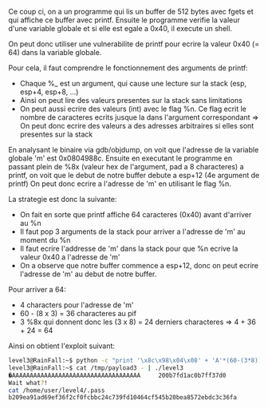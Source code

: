 ﻿Ce coup ci, on a un programme qui lis un buffer de 512 bytes avec fgets et qui affiche ce buffer avec printf.
Ensuite le programme verifie la valeur d'une variable globale et si elle est egale a 0x40, il execute un shell.

On peut donc utiliser une vulnerabilite de printf pour ecrire la valeur 0x40 (= 64) dans la variable globale.

Pour cela, il faut comprendre le fonctionnement des arguments de printf:
- Chaque %_ est un argument, qui cause une lecture sur la stack (esp, esp+4, esp+8, ...)
- Ainsi on peut lire des valeurs presentes sur la stack sans limitations
- On peut aussi ecrire des valeurs (int) avec le flag %n. Ce flag ecrit le nombre de caracteres ecrits jusque la dans l'argument correspondant
=> On peut donc ecrire des valeurs a des adresses arbitraires si elles sont presentes sur la stack

En analysant le binaire via gdb/objdump, on voit que l'adresse de la variable globale 'm' est 0x0804988c.
Ensuite en executant le programme en passant plein de %8x (valeur hex de l'argument, pad a 8 characteres) a printf, on voit que le debut de notre buffer debute a esp+12 (4e argument de printf)
On peut donc ecrire a l'adresse de 'm' en utilisant le flag %n.

La strategie est donc la suivante:
- On fait en sorte que printf affiche 64 caracteres (0x40) avant d'arriver au %n
- Il faut pop 3 arguments de la stack pour arriver a l'adresse de 'm' au moment du %n
- Il faut ecrire l'addresse de 'm' dans la stack pour que %n ecrive la valeur 0x40 a l'adresse de 'm'
- On a observe que notre buffer commence a esp+12, donc on peut ecrire l'adresse de 'm' au debut de notre buffer.

Pour arriver a 64:
- 4 characters pour l'adresse de 'm'
- 60 - (8 x 3) = 36 characteres au pif
- 3 %8x qui donnent donc les (3 x 8) = 24 derniers characteres
=> 4 + 36 + 24 = 64

Ainsi on obtient l'exploit suivant:
```bash
level3@RainFall:~$ python -c "print '\x8c\x98\x04\x08' + 'A'*(60-(3*8)) + '%8x'*3 + '%n'" > /tmp/payload3
level3@RainFall:~$ cat /tmp/payload3 - | ./level3
�AAAAAAAAAAAAAAAAAAAAAAAAAAAAAAAAAAAA     200b7fd1ac0b7ff37d0
Wait what?!
cat /home/user/level4/.pass
b209ea91ad69ef36f2cf0fcbbc24c739fd10464cf545b20bea8572ebdc3c36fa
```